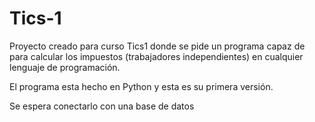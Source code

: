 # Tics-1

Proyecto creado para curso Tics1 donde se pide un programa capaz de para calcular los impuestos (trabajadores independientes) en cualquier lenguaje de programación.

El programa esta hecho en Python y esta es su primera versión.

Se espera conectarlo con una base de datos
